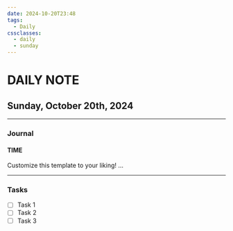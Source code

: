 ```yaml
---
date: 2024-10-20T23:48
tags:
  - Daily
cssclasses:
  - daily
  - sunday
---
```

# DAILY NOTE
## Sunday, October 20th, 2024
***
### Journal
#### TIME
Customize this template to your liking!
...
***
### Tasks
- [ ] Task 1
- [ ] Task 2
- [ ] Task 3